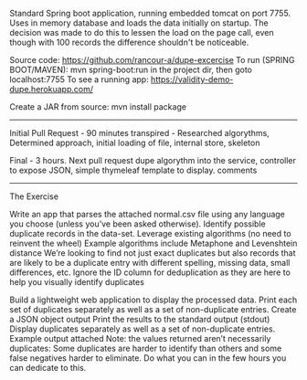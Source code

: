
Standard Spring boot application, running embedded tomcat on port 7755.  
Uses in memory database and loads the data initially on startup.  The decision was made to do this to lessen the load on the page call, even though with 100 records the difference shouldn't be noticeable.

Source code:  https://github.com/rancour-a/dupe-excercise
To run (SPRING BOOT/MAVEN):  mvn spring-boot:run  in the project dir, then goto localhost:7755 
To see a running app:   https://validity-demo-dupe.herokuapp.com/

Create a JAR from source:  mvn install package 

------------

Initial Pull Request - 90 minutes transpired
	- Researched algorythms, Determined approach, initial loading of file, internal store, skeleton
	
Final - 3 hours.
Next pull request 
	dupe algorythm into the service, 
	controller to expose JSON, 
	simple thymeleaf template to display.
	comments

-------------------

The Exercise

Write an app that parses the attached normal.csv file using any language you choose (unless you’ve been asked otherwise).
Identify possible duplicate records in the data-set.
Leverage existing algorithms (no need to reinvent the wheel)
Example algorithms include Metaphone and Levenshtein distance
We’re looking to find not just exact duplicates but also records that are likely to be a duplicate entry with different spelling, missing data, small differences, etc.
Ignore the ID column for deduplication as they are here to help you visually identify duplicates

Build a lightweight web application to display the processed data. Print each set of duplicates separately as well as a set of non-duplicate entries.
Create a JSON object output
Print the results to the standard output (stdout)
Display duplicates separately as well as a set of non-duplicate entries.
Example output attached Note: the values returned aren’t necessarily duplicates:
Some duplicates are harder to identify than others and some false negatives harder to eliminate. Do what you can in the few hours you can dedicate to this.